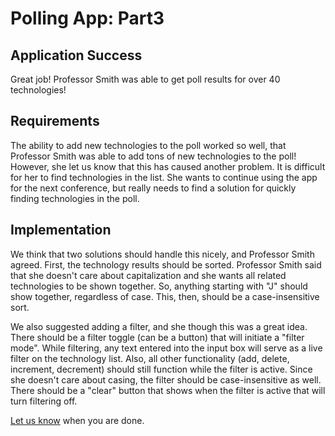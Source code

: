 # Polling App: Part3

## Application Success

Great job! Professor Smith was able to get poll results for over 40 technologies!

## Requirements

The ability to add new technologies to the poll worked so well, that Professor Smith was able to add tons of new technologies to the poll!
However, she let us know that this has caused another problem. It is difficult for her to find technologies in the list. She wants to continue
using the app for the next conference, but really needs to find a solution for quickly finding technologies in the poll.

## Implementation

We think that two solutions should handle this nicely, and Professor Smith agreed. First, the technology results should be sorted. Professor Smith said that
she doesn't care about capitalization and she wants all related technologies to be shown together. So, anything starting with "J" should show together, regardless of 
case. This, then, should be a case-insensitive sort. 

We also suggested adding a filter, and she though this was a great idea. There should be a filter toggle (can be a button) that will initiate a "filter mode". While
filtering, any text entered into the input box will serve as a live filter on the technology list. Also, all other functionality (add, delete, increment, decrement) should
still function while the filter is active. Since she doesn't care about casing, the filter should be case-insensitive as well. There should be a "clear" button that shows when the filter is active that will turn filtering off.

[Let us know](https://github.com/un-loop/PollProject/blob/master/PART4.md) when you are done.
